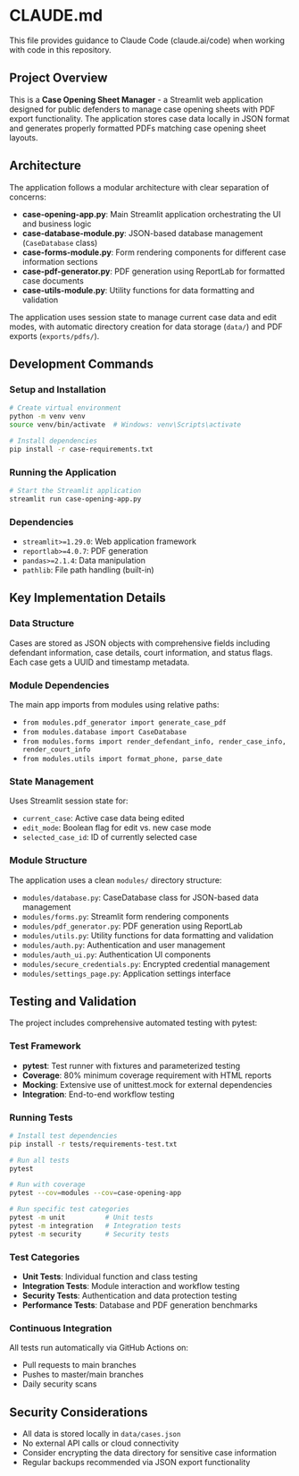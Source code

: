 # CLAUDE.md

This file provides guidance to Claude Code (claude.ai/code) when working with code in this repository.

## Project Overview

This is a **Case Opening Sheet Manager** - a Streamlit web application designed for public defenders to manage case opening sheets with PDF export functionality. The application stores case data locally in JSON format and generates properly formatted PDFs matching case opening sheet layouts.

## Architecture

The application follows a modular architecture with clear separation of concerns:

- **case-opening-app.py**: Main Streamlit application orchestrating the UI and business logic
- **case-database-module.py**: JSON-based database management (`CaseDatabase` class)
- **case-forms-module.py**: Form rendering components for different case information sections
- **case-pdf-generator.py**: PDF generation using ReportLab for formatted case documents
- **case-utils-module.py**: Utility functions for data formatting and validation

The application uses session state to manage current case data and edit modes, with automatic directory creation for data storage (`data/`) and PDF exports (`exports/pdfs/`).

## Development Commands

### Setup and Installation
```bash
# Create virtual environment
python -m venv venv
source venv/bin/activate  # Windows: venv\Scripts\activate

# Install dependencies
pip install -r case-requirements.txt
```

### Running the Application
```bash
# Start the Streamlit application
streamlit run case-opening-app.py
```

### Dependencies
- `streamlit>=1.29.0`: Web application framework
- `reportlab>=4.0.7`: PDF generation
- `pandas>=2.1.4`: Data manipulation
- `pathlib`: File path handling (built-in)

## Key Implementation Details

### Data Structure
Cases are stored as JSON objects with comprehensive fields including defendant information, case details, court information, and status flags. Each case gets a UUID and timestamp metadata.

### Module Dependencies
The main app imports from modules using relative paths:
- `from modules.pdf_generator import generate_case_pdf`
- `from modules.database import CaseDatabase`
- `from modules.forms import render_defendant_info, render_case_info, render_court_info`
- `from modules.utils import format_phone, parse_date`

### State Management
Uses Streamlit session state for:
- `current_case`: Active case data being edited
- `edit_mode`: Boolean flag for edit vs. new case mode
- `selected_case_id`: ID of currently selected case

### Module Structure
The application uses a clean `modules/` directory structure:
- `modules/database.py`: CaseDatabase class for JSON-based data management
- `modules/forms.py`: Streamlit form rendering components
- `modules/pdf_generator.py`: PDF generation using ReportLab
- `modules/utils.py`: Utility functions for data formatting and validation
- `modules/auth.py`: Authentication and user management
- `modules/auth_ui.py`: Authentication UI components
- `modules/secure_credentials.py`: Encrypted credential management
- `modules/settings_page.py`: Application settings interface

## Testing and Validation

The project includes comprehensive automated testing with pytest:

### Test Framework
- **pytest**: Test runner with fixtures and parameterized testing
- **Coverage**: 80% minimum coverage requirement with HTML reports
- **Mocking**: Extensive use of unittest.mock for external dependencies
- **Integration**: End-to-end workflow testing

### Running Tests
```bash
# Install test dependencies
pip install -r tests/requirements-test.txt

# Run all tests
pytest

# Run with coverage
pytest --cov=modules --cov=case-opening-app

# Run specific test categories
pytest -m unit          # Unit tests
pytest -m integration   # Integration tests
pytest -m security      # Security tests
```

### Test Categories
- **Unit Tests**: Individual function and class testing
- **Integration Tests**: Module interaction and workflow testing  
- **Security Tests**: Authentication and data protection testing
- **Performance Tests**: Database and PDF generation benchmarks

### Continuous Integration
All tests run automatically via GitHub Actions on:
- Pull requests to main branches
- Pushes to master/main branches
- Daily security scans

## Security Considerations

- All data is stored locally in `data/cases.json`
- No external API calls or cloud connectivity
- Consider encrypting the data directory for sensitive case information
- Regular backups recommended via JSON export functionality